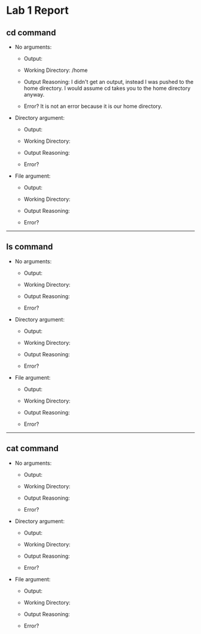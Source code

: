 # Lab 1 Report

## cd command

- No arguments:
  - Output:
    
  - Working Directory: /home
    
  - Output Reasoning: I didn't get an output, instead I was pushed to the home directory. I would assume cd takes you to the home directory anyway. 
    
  - Error? It is not an error because it is our home directory. 
    
- Directory argument:
  - Output:
    
  - Working Directory:
    
  - Output Reasoning:
    
  - Error?
    
- File argument:
  - Output:
    
  - Working Directory:
    
  - Output Reasoning:
    
  - Error?       
  
---

## ls command
- No arguments:
  - Output:
    
  - Working Directory:
    
  - Output Reasoning:
    
  - Error?
    
- Directory argument:
  - Output:
    
  - Working Directory:
    
  - Output Reasoning:
    
  - Error?
    
- File argument:
  - Output:
    
  - Working Directory:
    
  - Output Reasoning:
    
  - Error?
  
---

## cat command
- No arguments:
  - Output:
    
  - Working Directory:
    
  - Output Reasoning:
    
  - Error?
    
- Directory argument:
  - Output:
    
  - Working Directory:
    
  - Output Reasoning:
    
  - Error?
    
- File argument:
  - Output:
    
  - Working Directory:
    
  - Output Reasoning:
    
  - Error?   
